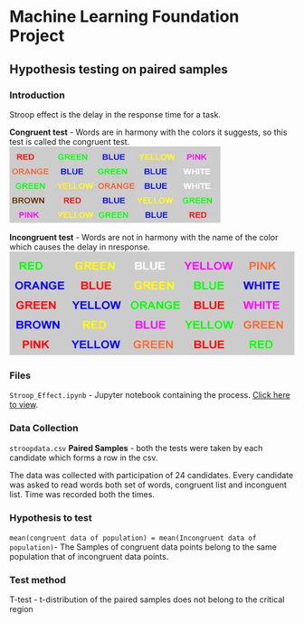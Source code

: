 # Machine Learning Foundation Project
## Hypothesis testing on paired samples


### Introduction

Stroop effect is the delay in the response time for a task.

**Congruent test** - Words are in harmony with the colors it suggests, so this test is called the congruent test.
<img src="resources/stroop1.jpg">

**Incongruent test** - Words are not in harmony with the name of the color which causes the delay in nresponse.
<img src="resources/stroop.gif">

### Files
`Stroop_Effect.ipynb` - Jupyter notebook containing the process. [Click here to view](https://github.com/shreyasdhuliya/Stroop-Effect-Project-Udacity/blob/master/Stroop_Effect.ipynb).

### Data Collection
`stroopdata.csv`
**Paired Samples**  -  both the tests were taken by each candidate which forms a row in the csv.

The data was collected with participation of 24 candidates. Every candidate was asked to read words both set of words, congruent list and inconguent list. Time was recorded both the times.

### Hypothesis to test

`mean(congruent data of population) = mean(Incongruent data of population)`- The Samples of congruent data points belong to the same population that of incongruent data points.

### Test method
T-test - t-distribution of the paired samples does not belong to the critical region 

